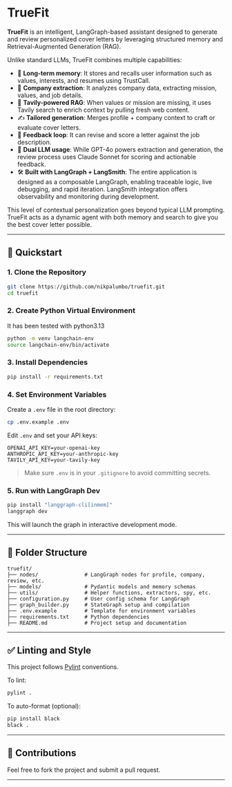 # TrueFit

**TrueFit** is an intelligent, LangGraph-based assistant designed to generate and review personalized cover letters by leveraging structured memory and Retrieval-Augmented Generation (RAG).

Unlike standard LLMs, TrueFit combines multiple capabilities:

- 🧠 **Long-term memory**: It stores and recalls user information such as values, interests, and resumes using TrustCall.
- 🏢 **Company extraction**: It analyzes company data, extracting mission, values, and job details.
- 🔎 **Tavily-powered RAG**: When values or mission are missing, it uses Tavily search to enrich context by pulling fresh web content.
- ✍️ **Tailored generation**: Merges profile + company context to craft or evaluate cover letters.
- 🔄 **Feedback loop**: It can revise and score a letter against the job description.
- 🧾 **Dual LLM usage**: While GPT-4o powers extraction and generation, the review process uses Claude Sonnet for scoring and actionable feedback.
- 🛠️ **Built with LangGraph + LangSmith**: The entire application is designed as a composable LangGraph, enabling traceable logic, live debugging, and rapid iteration. LangSmith integration offers observability and monitoring during development.

This level of contextual personalization goes beyond typical LLM prompting. TrueFit acts as a dynamic agent with both memory and search to give you the best cover letter possible.

---

## 🚀 Quickstart

### 1. Clone the Repository
```bash
git clone https://github.com/nikpalumbo/truefit.git
cd truefit
```

### 2. Create Python Virtual Environment 
It has been tested with python3.13
```bash
python -m venv langchain-env
source langchain-env/bin/activate
```

### 3. Install Dependencies
```bash
pip install -r requirements.txt
```

### 4. Set Environment Variables
Create a `.env` file in the root directory:
```bash
cp .env.example .env
```
Edit `.env` and set your API keys:
```env
OPENAI_API_KEY=your-openai-key
ANTHROPIC_API_KEY=your-anthropic-key
TAVILY_API_KEY=your-tavily-key
```

> Make sure `.env` is in your `.gitignore` to avoid committing secrets.

### 5. Run with LangGraph Dev
```bash
pip install "langgraph-cli[inmem]"
langgraph dev
```
This will launch the graph in interactive development mode.

---

## 📁 Folder Structure
```
truefit/
├── nodes/               # LangGraph nodes for profile, company, review, etc.
├── models/              # Pydantic models and memory schemas
├── utils/               # Helper functions, extractors, spy, etc.
├── configuration.py     # User config schema for LangGraph
├── graph_builder.py     # StateGraph setup and compilation
├── .env.example         # Template for environment variables
├── requirements.txt     # Python dependencies
├── README.md            # Project setup and documentation
```

---

## ✅ Linting and Style
This project follows [Pylint](https://pylint.pycqa.org/) conventions.

To lint:
```bash
pylint .
```

To auto-format (optional):
```bash
pip install black
black .
```

---

## 🤝 Contributions
Feel free to fork the project and submit a pull request.

---
